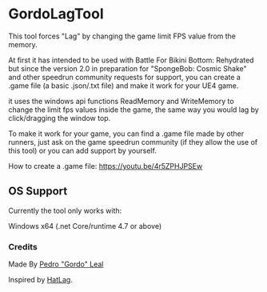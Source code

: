# GordoLagTool

This tool forces "Lag" by changing the game limit FPS value from the memory.

At first it has intended to be used with Battle For Bikini Bottom: Rehydrated but since the version 2.0 in preparation for "SpongeBob: Cosmic Shake" and other speedrun community requests for support, you can create a .game file (a basic .json/.txt file) and make it work for your UE4 game. 

it uses the windows api functions ReadMemory and WriteMemory to change the limit fps values inside the game, the same way you would lag by click/dragging the window top.

To make it work for your game, you can find a .game file made by other runners, just ask on the game speedrun community (if they allow the use of this tool) or you can add support by yourself.

How to create a .game file:
https://youtu.be/4r5ZPHJPSEw

## OS Support

Currently the tool only works with:

Windows x64 (.net Core/runtime 4.7 or above)

### Credits
Made By [Pedro "Gordo" Leal](https://twitter.com/OGordoLeal)

Inspired by [HatLag](https://github.com/doesthisusername/hatutils). 
